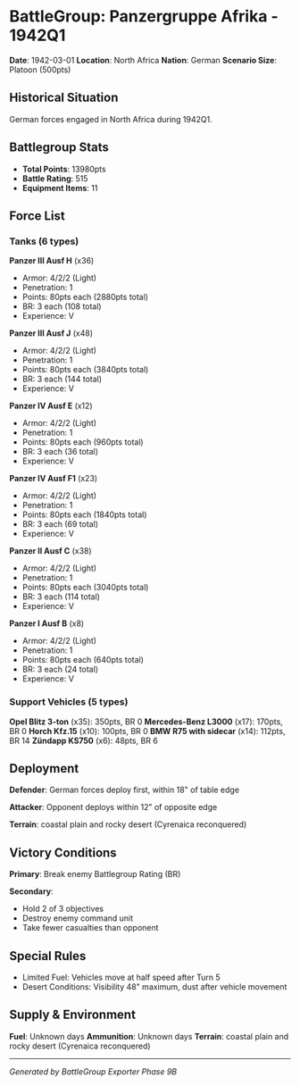 # BattleGroup: Panzergruppe Afrika - 1942Q1

**Date**: 1942-03-01
**Location**: North Africa
**Nation**: German
**Scenario Size**: Platoon (500pts)

## Historical Situation

German forces engaged in North Africa during 1942Q1.

## Battlegroup Stats

- **Total Points**: 13980pts
- **Battle Rating**: 515
- **Equipment Items**: 11

## Force List

### Tanks (6 types)

**Panzer III Ausf H** (x36)
- Armor: 4/2/2 (Light)
- Penetration: 1
- Points: 80pts each (2880pts total)
- BR: 3 each (108 total)
- Experience: V

**Panzer III Ausf J** (x48)
- Armor: 4/2/2 (Light)
- Penetration: 1
- Points: 80pts each (3840pts total)
- BR: 3 each (144 total)
- Experience: V

**Panzer IV Ausf E** (x12)
- Armor: 4/2/2 (Light)
- Penetration: 1
- Points: 80pts each (960pts total)
- BR: 3 each (36 total)
- Experience: V

**Panzer IV Ausf F1** (x23)
- Armor: 4/2/2 (Light)
- Penetration: 1
- Points: 80pts each (1840pts total)
- BR: 3 each (69 total)
- Experience: V

**Panzer II Ausf C** (x38)
- Armor: 4/2/2 (Light)
- Penetration: 1
- Points: 80pts each (3040pts total)
- BR: 3 each (114 total)
- Experience: V

**Panzer I Ausf B** (x8)
- Armor: 4/2/2 (Light)
- Penetration: 1
- Points: 80pts each (640pts total)
- BR: 3 each (24 total)
- Experience: V

### Support Vehicles (5 types)

**Opel Blitz 3-ton** (x35): 350pts, BR 0
**Mercedes-Benz L3000** (x17): 170pts, BR 0
**Horch Kfz.15** (x10): 100pts, BR 0
**BMW R75 with sidecar** (x14): 112pts, BR 14
**Zündapp KS750** (x6): 48pts, BR 6

## Deployment

**Defender**: German forces deploy first, within 18" of table edge

**Attacker**: Opponent deploys within 12" of opposite edge

**Terrain**: coastal plain and rocky desert (Cyrenaica reconquered)

## Victory Conditions

**Primary**: Break enemy Battlegroup Rating (BR)

**Secondary**:
- Hold 2 of 3 objectives
- Destroy enemy command unit
- Take fewer casualties than opponent

## Special Rules

- Limited Fuel: Vehicles move at half speed after Turn 5
- Desert Conditions: Visibility 48" maximum, dust after vehicle movement

## Supply & Environment

**Fuel**: Unknown days
**Ammunition**: Unknown days
**Terrain**: coastal plain and rocky desert (Cyrenaica reconquered)

---

*Generated by BattleGroup Exporter Phase 9B*

